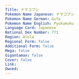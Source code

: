 ```yaml
---
﻿Title: ナマコブシ
Pokemon Name Japanese: ナマコブシ
Pokemon Name German: Gufa
Pokemon Name English: Pyukumuku
Language Card: Japanese
National Dex Number: 771
Region: Alola
Regional Form: false
Additional Form: false
Mega: false
Gigantamax: false
Cover: false
Link: 
Owned: 
---
```

